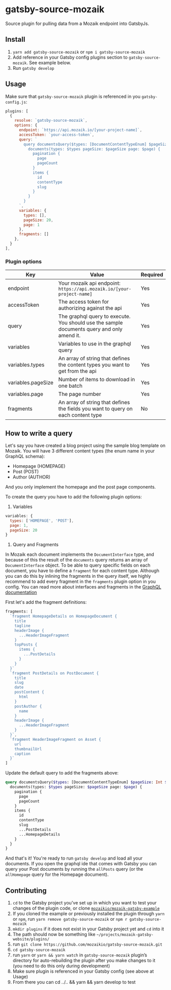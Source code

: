 # gatsby-source-mozaik

Source plugin for pulling data from a Mozaik endpoint into GatsbyJs.

## Install
1. `yarn add gatsby-source-mozaik` or `npm i gatsby-source-mozaik`
1. Add reference in your Gatsby config plugins section to `gatsby-source-mozaik`. See example below.
1. Run `gatsby develop`

## Usage

Make sure that `gatsby-source-mozaik` plugin is referenced in you `gatsby-config.js`:

```javascript
plugins: [
  {
    resolve: `gatsby-source-mozaik`,
    options: {
      endpoint: `https://api.mozaik.io/[your-project-name]`,
      accessToken: `your-access-token`,
      query: `
        query documentsQuery($types: [DocumentContentTypeEnum] $pageSize: Int $page: Int) {
          documents(types: $types pageSize: $pageSize page: $page) {
            pagination {
              page
              pageCount
            }
            items {
              id
              contentType
              slug
            }
          }
        }
      `,
      variables: {
        types: [],
        pageSize: 20,
        page: 1
      },
      fragments: []
    },
  }
],
```

### Plugin options
| Key      | Value    | Required |
| -------- | -------- | -------- |
| endpoint | Your mozaik api endpoint: `https://api.mozaik.io/[your-project-name]` | Yes |
| accessToken | The access token for authorizing against the api | Yes |
| query | The graphql query to execute. You should use the sample documents query and only amend it. | Yes |
| variables | Variables to use in the graphql query | Yes |
| variables.types | An array of string that defines the content types you want to get from the api | Yes |
| variables.pageSize | Number of items to download in one batch | Yes |
| variables.page | The page number | Yes |
| fragments | An array of string that defines the fields you want to query on each content type | No |

## How to write a query

Let's say you have created a blog project using the sample blog template on Mozaik. You will have 3 different content types (the enum name in your GraphQL schema):
* Homepage (HOMEPAGE)
* Post (POST)
* Author (AUTHOR)

And you only implement the homepage and the post page components.

To create the query you have to add the following plugin options:

1. Variables
```javascript
variables: {
  types: ['HOMEPAGE', 'POST'],
  page: 1,
  pageSize: 20
}
```
1. Query and Fragments

  In Mozaik each document implements the `DocumentInterface` type, and because of this the result of the `documents` query returns an array of `DocumentInterface` object. To be able to query specific fields on each document, you have to define a `fragment` for each content type. Although you can do this by inlining the fragments in the query itself, we highly recommend to add every fragment in the `fragments` plugin option in you config. You can read more about interfaces and fragments in the [GraphQL documentation](http://graphql.org/learn/schema/#interfaces)

  First let's add the fragment definitions:
  ```javascript
  fragments: [
    `fragment HomepageDetails on HomepageDocument {
      title
      tagline
      headerImage {
        ...HeaderImageFragment
      }
      topPosts {
        items {
          ...PostDetails
        }
      }
    }`
    `fragment PostDetails on PostDocument {
      title
      slug
      date
      postContent {
        html
      }
      postAuthor {
        name
      }
      headerImage {
        ...HeaderImageFragment
      }
    }`,
    `fragment HeaderImageFragment on Asset {
      url
      thumbnailUrl
      caption
    }`
  ]
  ```

  Update the default query to add the fragments above:
  ```graphql
  query documentsQuery($types: [DocumentContentTypeEnum] $pageSize: Int $page: Int) {
    documents(types: $types pageSize: $pageSize page: $page) {
      pagination {
        page
        pageCount
      }
      items {
        id
        contentType
        slug
        ...PostDetails
        ...HomepageDetails
      }
    }
  }
  ```

And that's it! You're ready to run `gatsby develop` and load all your documents. If you open the graphql ide that comes with Gatsby you can query your Post documents by running the `allPosts` query (or the `allHomepage` query for the Homepage document).


## Contributing

1. `cd` to the Gatsby project you've set up in which you want to test your changes of the plugin code, or clone [`mozaikio/mozaik-gatsby-example`](https://github.com/mozaikio/mozaik-gatsby-example)
1. If you cloned the example or previously installed the plugin through `yarn` or `npm`, run `yarn remove gatsby-source-mozaik` or `npm r gatsby-source-mozaik`
1. `mkdir plugins` if it does not exist in your Gatsby project yet and `cd` into it
1. The path should now be something like `~/projects/mozaik-gatsby-website/plugins/`
1. run `git clone https://github.com/mozaikio/gatsby-source-mozaik.git`
1. `cd gatsby-source-mozaik`
1. run `yarn` or `yarn && yarn watch` in `gatsby-source-mozaik` plugin’s directory for auto-rebuilding the plugin after you make changes to it (you need to do this only during development)
1. Make sure plugin is referenced in your Gatsby config (see above at Usage)
1. From there you can cd ../.. && yarn && yarn develop to test

